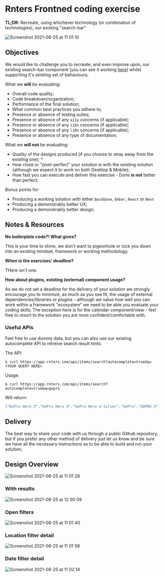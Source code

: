 # Rnters Frontned coding exercise

**TL;DR:** Recreate, using whichever technology (or combination of technologies), our existing "search-bar"

![Screenshot 2021-08-25 at 11 01 10](https://user-images.githubusercontent.com/2313592/130771676-6d6374c5-75c0-4ce8-87aa-66368c79b860.png)

## Objectives

We would like to challenge you to recreate, and even improve upon, our existing search-bar component (you can see it working [here](https://rnters.com)) whilst supporting it's existing set of behaviours;

What we **will** be evaluating:

- Overall code quality;
- Code breakdown/organization;
- Performance of the final solution;
- What common best practices you adhere to;
- Presence or absence of testing suites;
- Presence or absence of any `a11y` concerns (if applicable);
- Presence or absence of any `i18n` concerns (if applicable);
- Presence or absence of any `l10n` concerns (if applicable);
- Presence or absence of any type of documentation;

What we **will not** be evaluating:

- Quality of the designs produced (if you choose to stray away from the existing one); *
- How close or "pixel-perfect" your solution is with the existing solution (although we expect it to work on both Desktop & Mobile);
- How fast you can execute and deliver this exercise - Done **is not** better than perfect;

Bonus points for:

- Producing a working solution with either `Backbone`, `Ember`, `React` or `Next`
- Producing a demonstrably better UX;
- Producing a demonstrably better design;

## Notes & Resources

**No boilerplate code?! What gives?**

This is your time to shine, we don't want to pigeonhole or lock you down into an existing mindset, framework or working methodology.

**When is the exercises' deadline?**

THere isn't one.

**How about plugins, existing (external) component usage?**

As we do not set a deadline for the delivery of your solution we strongly encourage you to minimize, as much as you see fit, the usage of external dependencies/libraries or plugins - although we value how well you can work within a framework "ecosystem" we need to be able you evaluate your coding skills;
The exception here is for the calendar component/view - feel free to resort to the solution you are most confident/comfortable with.

### Useful APIs

Feel free to use dummy data, but you can also use our existing autocomplete API to retreive search result hints:

The API:

```shell
$ curl https://app.rnters.com/api/items/search?autocomplete=true&q=<YOUR QUERY HERE>
```

Usage:

```shell
$ curl https://app.rnters.com/api/items/search?autocomplete=true&q=gopro
```

Will return:

```json
["GoPro Hero 3","GoPro Hero 9","GoPro Hero 4 Silver","GoPro","GOPRO 3"]
```

## Delivery

The best way to share your code with us through a public Github repository, but if you prefer any other method of delivery just let us know and be sure we have all the necessary instructions as to be able to build and run your solution;

## Design Overview
![Screenshot 2021-08-25 at 11 01 28](https://user-images.githubusercontent.com/2313592/130771680-4870f1f2-a032-4893-a02b-9670fce949e8.png)

### With results
![Screenshot 2021-08-25 at 12 00 09](https://user-images.githubusercontent.com/2313592/130779252-502d34f4-71d7-4709-82ba-9982e5e64600.png)


### Open filters
![Screenshot 2021-08-25 at 11 01 40](https://user-images.githubusercontent.com/2313592/130771681-bddd1972-49d6-430a-9028-3bd29d51f674.png)

### Location filter detail
![Screenshot 2021-08-25 at 11 01 58](https://user-images.githubusercontent.com/2313592/130771682-eb82e10d-be1b-43e7-9b75-e192fa389642.png)

### Date filter detail
![Screenshot 2021-08-25 at 11 02 14](https://user-images.githubusercontent.com/2313592/130771684-2c7a74b0-2ac0-4df1-b047-29eba4490309.png)

